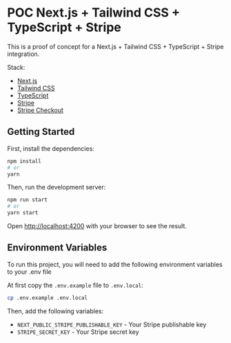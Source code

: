 # POC Next.js + Tailwind CSS + TypeScript + Stripe

This is a proof of concept for a Next.js + Tailwind CSS + TypeScript + Stripe integration.

Stack:

- [Next.js](https://nextjs.org/)
- [Tailwind CSS](https://tailwindcss.com/)
- [TypeScript](https://www.typescriptlang.org/)
- [Stripe](https://stripe.com/)
- [Stripe Checkout](https://stripe.com/docs/payments/checkout)

## Getting Started

First, install the dependencies:

```bash
npm install
# or
yarn
```

Then, run the development server:

```bash
npm run start
# or
yarn start
```

Open [http://localhost:4200](http://localhost:4200) with your browser to see the result.

## Environment Variables

To run this project, you will need to add the following environment variables to your .env file

At first copy the `.env.example` file to `.env.local`:

```bash
cp .env.example .env.local
```

Then, add the following variables:

- `NEXT_PUBLIC_STRIPE_PUBLISHABLE_KEY` - Your Stripe publishable key
- `STRIPE_SECRET_KEY` - Your Stripe secret key


